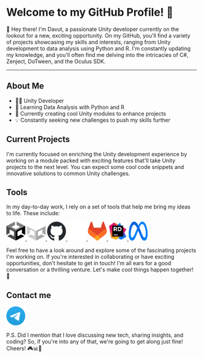 # Welcome to my GitHub Profile! 🚀

👋 Hey there! I'm Davut, a passionate Unity developer currently on the lookout for a new, exciting opportunity. On my GitHub, you'll find a variety of projects showcasing my skills and interests, ranging from Unity development to data analysis using Python and R. I'm constantly updating my knowledge, and you'll often find me delving into the intricacies of C#, Zenject, DoTween, and the Oculus SDK.
_______________________________________________________________________________________________________________
## About Me
- 👨‍💻 Unity Developer
- 🌱 Learning Data Analysis with Python and R
- 🚀 Currently creating cool Unity modules to enhance projects
- 💡 Constantly seeking new challenges to push my skills further

## Current Projects
I'm currently focused on enriching the Unity development experience by working on a module packed with exciting features that'll take Unity projects to the next level. You can expect some cool code snippets and innovative solutions to common Unity challenges.

## Tools
In my day-to-day work, I rely on a set of tools that help me bring my ideas to life. These include:

<link rel="stylesheet" href="resources/style.css">
<body>
    <a href="https://unity.com#gh-light-mode-only">
        <img src="resources/unity_icon.svg" width="50" height="50" alt="Unity logo">
    </a>
    <a href="https://unity.com#gh-dark-mode-only">
        <img src="resources/unity-dark_icon.svg" width="50" height="50" alt="Unity logo">
    </a>
    <a href="https://github.com#gh-light-mode-only">
        <img src="resources/github_icon.svg" width="50" height="50" alt="GitHub logo">
    </a>
    <a href="https://github.com#gh-dark-mode-only">
        <img src="resources/github-dark_icon.svg" width="50" height="50" alt="GitHub logo">
    </a>
    <a href="https://about.gitlab.com/">
        <img src="resources/gitlab-colored_icon.svg" width="50" height="50" alt="GitLab logo">
    </a>
    <a href="https://www.jetbrains.com/">
        <img src="resources/rider-colored_icon.svg" width="50" height="50" alt="Rider logo">
    </a>
    <a href="https://www.meta.com/">
        <img src="resources/meta-colored_icon.svg" width="50" height="50" alt="Meta logo">
    </a>
</body>


Feel free to have a look around and explore some of the fascinating projects I'm working on. If you're interested in collaborating or have exciting opportunities, don't hesitate to get in touch! I'm all ears for a good conversation or a thrilling venture. Let's make cool things happen together! 🌟

## Contact me
<a href="https://t.me/dvt_st">
    <img src="resources/telegram-colored_icon.svg" width="50" height="50" alt="Telegram logo">
</a>

P.S. Did I mention that I love discussing new tech, sharing insights, and coding? So, if you're into any of that, we're going to get along just fine! Cheers! 🎮📊🚀

